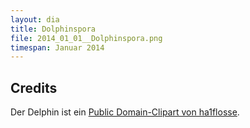 ```yaml
---
layout: dia
title: Dolphinspora
file: 2014_01_01__Dolphinspora.png
timespan: Januar 2014
---
```


## Credits

Der Delphin ist ein [Public Domain-Clipart von ha1flosse](https://web.archive.org/web/20140704075604/http://openclipart.org/detail/25875/delphin_delfin_dolphin-by-ha1flosse).
